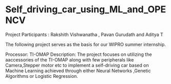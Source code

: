 # Self_driving_car_using_ML_and_OPENCV
Project Participants : Rakshith Vishwanatha , Pavan Gurudath and Aditya T

The following project serves as the basis for our WIPRO summer internship.

Processor: TI-OMAP 
Description: The project focuses on utilizing the aaccessories of the TI-OMAP along with few peripherals like 
             Camera,Stepper motor etc to implement a self-driving car based on Machine Learning achieved through 
             either Neural Networks ,Genetic Algorithms or Logistic Regression.
